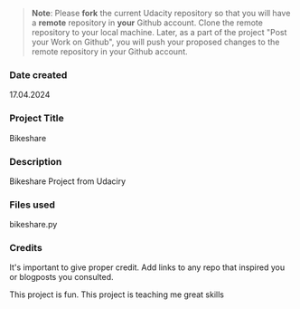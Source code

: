 >**Note**: Please **fork** the current Udacity repository so that you will have a **remote** repository in **your** Github account. Clone the remote repository to your local machine. Later, as a part of the project "Post your Work on Github", you will push your proposed changes to the remote repository in your Github account.

### Date created
17.04.2024

### Project Title
Bikeshare

### Description
Bikeshare Project from Udaciry


### Files used
bikeshare.py


### Credits
It's important to give proper credit. Add links to any repo that inspired you or blogposts you consulted.



This project is fun.
This project is teaching me great skills



